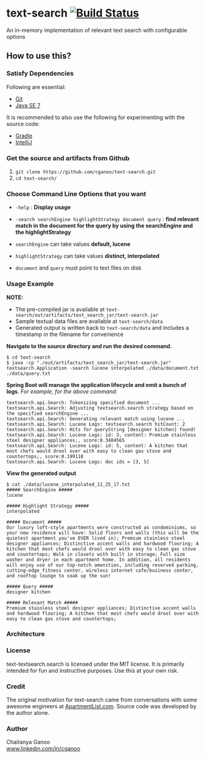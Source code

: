 # text-search [![Build Status](https://travis-ci.org/cganoo/text-search.svg?branch=master)](https://travis-ci.org/cganoo/text-search)

An in-memory implementation of relevant text search with configurable options

## How to use this?

### Satisfy Dependencies

Following are essential:

* [Git](http://git-scm.com/downloads)
* [Java SE 7](http://www.oracle.com/technetwork/java/javase/downloads/jdk7-downloads-1880260.html)

It is recommended to also use the following for experimenting with the source code:

* [Gradle](https://gradle.org/)
* [IntelliJ](https://www.jetbrains.com/idea/)
	
### Get the source and artifacts from Github

1. `git clone https://github.com/cganoo/text-search.git`
2. `cd text-search/`

### Choose Command Line Options that you want

* `-help` : <b>Display usage</b>
* `-search searchEngine highlightStrategy document query` : <b>find relevant match in the document for the query by using the  searchEngine and the highlightStrategy</b>

* `searchEngine` can take values <b>default, lucene</b>
* `highlightStrategy` can take values <b>distinct, interpolated</b>
* `document` and `query` must point to text files on disk

### Usage Example

<b> NOTE:</b> 
* The pre-compiled jar is available at `text-search/out/artifacts/text_search_jar/text-search.jar`
* Sample textual data files are available at `text-search/data`
* Generated output is written back to `text-search/data` and includes a timestamp in the filename for convenience

<b>Navigate to the source directory and run the desired command.</b>

	$ cd text-search 
	$ java -cp "./out/artifacts/text_search_jar/text-search.jar" textsearch.Application -search lucene interpolated ./data/document.txt ./data/query.txt
	
<b>Spring Boot will manage the application lifecycle and emit a bunch of logs</b>. <i>For example, for the above command:</i>
	
	textsearch.api.Search: Tokenizing specified document ...
	textsearch.api.Search: Adjusting textsearch.search strategy based on the specified searchEngine ...
	textsearch.api.Search: Generating relevant match using lucene ...
	textsearch.api.Search: Lucene Logs: textsearch.search hitCount: 2
	textsearch.api.Search: Hits for queryString [designer kitchen] found!
	textsearch.api.Search: Lucene Logs: id: 3, content: Premium stainless steel designer appliances;, score:0.3484565
	textsearch.api.Search: Lucene Logs: id: 5, content: A kitchen that most chefs would drool over with easy to clean gas stove and countertops;, score:0.199118
	textsearch.api.Search: Lucene Logs: doc ids = [3, 5]
	
<b>View the generated output</b>
	
	$ cat ./data/lucene_interpolated_11_25_17.txt
	##### SearchEngine #####
	lucene

	##### Highlight Strategy #####
	interpolated

	##### Document #####
	Our luxury loft-style apartments were constructed as condominiums, so your new residence will have: Solid floors and walls (this will be the quietest apartment you've EVER lived in); Premium stainless steel designer appliances; Distinctive accent walls and hardwood flooring; A kitchen that most chefs would drool over with easy to clean gas stove and countertops; Walk in closets with built in storage; Full size washer and dryer in each apartment home. In addition, all residents will enjoy use of our top-notch amenities, including reserved parking, cutting-edge fitness center, wireless internet cafe/business center, and rooftop lounge to soak up the sun!

	##### Query #####
	designer kitchen

	##### Relevant Match #####
	Premium stainless steel designer appliances; Distinctive accent walls and hardwood flooring; A kitchen that most chefs would drool over with easy to clean gas stove and countertops;
	
### Architecture

### License

text-textsearch.search is licensed under the MIT license. It is primarily intended for fun and instructive purposes.
Use this at your own risk.

### Credit

The original motivation for text-search came from conversations with some awesome engineers at [ApartmentList.com](https://www.apartmentlist.com).
Source code was developed by the author alone.

### Author

Chaitanya Ganoo  
www.linkedin.com/in/cganoo
